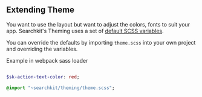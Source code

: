 ## Extending Theme

You want to use the layout but want to adjust the colors, fonts to suit your app. Searchkit's Theming uses a set of [default SCSS variables](https://github.com/searchkit/searchkit/blob/develop/theming/vars.scss).

You can override the defaults by importing `theme.scss` into your own project and overriding the variables.

Example in webpack sass loader

```sass

$sk-action-text-color: red;

@import "~searchkit/theming/theme.scss";

```
